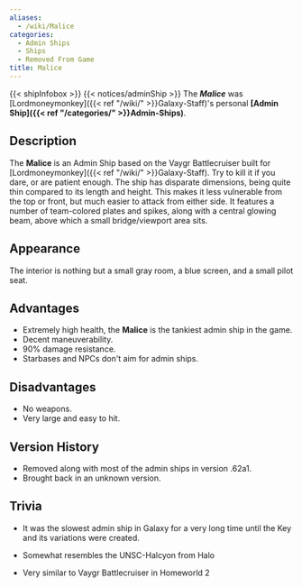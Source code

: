 ```yaml
---
aliases:
  - /wiki/Malice
categories:
  - Admin Ships
  - Ships
  - Removed From Game
title: Malice
---
```


{{< shipInfobox >}} {{< notices/adminShip >}} The **_Malice_** was [Lordmoneymonkey]({{< ref "/wiki/" >}}Galaxy-Staff)'s personal **[Admin Ship]({{< ref "/categories/" >}}Admin-Ships)**.

## Description

The **Malice** is an Admin Ship based on the Vaygr Battlecruiser built for [Lordmoneymonkey]({{< ref "/wiki/" >}}Galaxy-Staff). Try to kill it if you dare, or are patient enough. The ship has disparate dimensions, being quite thin compared to its length and height. This makes it less vulnerable from the top or front, but much easier to attack from either side. It features a number of team-colored plates and spikes, along with a central glowing beam, above which a small bridge/viewport area sits.

## Appearance

The interior is nothing but a small gray room, a blue screen, and a small pilot seat.

## Advantages

- Extremely high health, the **Malice** is the tankiest admin ship in the game.
- Decent maneuverability.
- 90% damage resistance.
- Starbases and NPCs don't aim for admin ships.

## Disadvantages

- No weapons.
- Very large and easy to hit.

## Version History

- Removed along with most of the admin ships in version .62a1.
- Brought back in an unknown version.

## Trivia

- It was the slowest admin ship in Galaxy for a very long time until the Key and its variations were created.

- Somewhat resembles the UNSC-Halcyon from Halo

<!-- -->

- Very similar to Vaygr Battlecruiser in Homeworld 2
